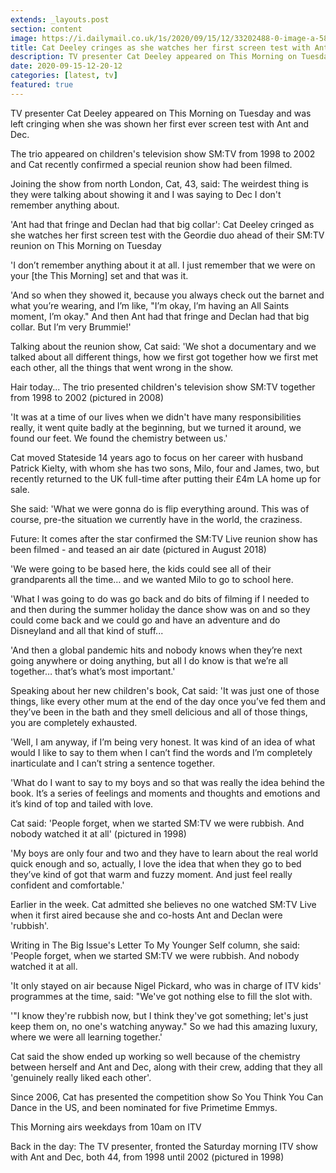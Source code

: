 ```yaml
---
extends: _layouts.post
section: content
image: https://i.dailymail.co.uk/1s/2020/09/15/12/33202488-0-image-a-58_1600167810158.jpg 
title: Cat Deeley cringes as she watches her first screen test with Ant And Dec 
description: TV presenter Cat Deeley appeared on This Morning on Tuesday and was left cringing when she was shown her first ever screen test with Ant and Dec.  
date: 2020-09-15-12-20-12 
categories: [latest, tv] 
featured: true 
--- 
```

TV presenter Cat Deeley appeared on This Morning on Tuesday and was left cringing when she was shown her first ever screen test with Ant and Dec. 

The trio appeared on children's television show SM:TV from 1998 to 2002 and Cat recently confirmed a special reunion show had been filmed.  

Joining the show from north London, Cat, 43, said: The weirdest thing is they were talking about showing it and I was saying to Dec I don't remember anything about. 

'Ant had that fringe and Declan had that big collar': Cat Deeley cringed as she watches her first screen test with the Geordie duo ahead of their SM:TV reunion on This Morning on Tuesday 

'I don’t remember anything about it at all. I just remember that we were on your [the This Morning] set and that was it. 

'And so when they showed it, because you always check out the barnet and what you’re wearing, and I’m like, "I’m okay, I’m having an All Saints moment, I’m okay." And then Ant had that fringe and Declan had that big collar. But I’m very Brummie!' 

Talking about the reunion show, Cat said: 'We shot a documentary and we talked about all different things, how we first got together how we first met each other, all the things that went wrong in the show. 

Hair today... The trio presented children's television show SM:TV together  from 1998 to 2002 (pictured in 2008) 

'It was at a time of our lives when we didn't have many responsibilities really, it went quite badly at the beginning, but we turned it around, we found our feet. We found the chemistry between us.'

Cat moved Stateside 14 years ago to focus on her career with husband Patrick Kielty, with whom she has two sons, Milo, four and James, two, but recently returned to the UK full-time after putting their £4m LA home up for sale. 

She said: 'What we were gonna do is flip everything around. This was of course, pre-the situation we currently have in the world, the craziness. 

Future: It comes after the star confirmed the SM:TV Live reunion show has been filmed - and teased an air date (pictured in August 2018) 

'We were going to be based here, the kids could see all of their grandparents all the time… and we wanted Milo to go to school here. 

'What I was going to do was go back and do bits of filming if I needed to and then during the summer holiday the dance show was on and so they could come back and we could go and have an adventure and do Disneyland and all that kind of stuff... 

'And then a global pandemic hits and nobody knows when they’re next going anywhere or doing anything, but all I do know is that we’re all together… that’s what’s most important.' 

Speaking about her new children's book, Cat said: 'It was just one of those things, like every other mum at the end of the day once you’ve fed them and they’ve been in the bath and they smell delicious and all of those things, you are completely exhausted. 

'Well, I am anyway, if I’m being very honest. It was kind of an idea of what would I like to say to them when I can’t find the words and I’m completely inarticulate and I can’t string a sentence together. 

'What do I want to say to my boys and so that was really the idea behind the book. It’s a series of feelings and moments and thoughts and emotions and it’s kind of top and tailed with love.

Cat said: 'People forget, when we started SM:TV we were rubbish. And nobody watched it at all' (pictured in 1998)  

'My boys are only four and two and they have to learn about the real world quick enough and so, actually, I love the idea that when they go to bed they’ve kind of got that warm and fuzzy moment. And just feel really confident and comfortable.' 

Earlier in the week. Cat admitted she believes no one watched SM:TV Live when it first aired because she and co-hosts Ant and Declan were 'rubbish'. 

Writing in The Big Issue's Letter To My Younger Self column, she said: 'People forget, when we started SM:TV we were rubbish. And nobody watched it at all.

'It only stayed on air because Nigel Pickard, who was in charge of ITV kids' programmes at the time, said: "We've got nothing else to fill the slot with.

'"I know they're rubbish now, but I think they've got something; let's just keep them on, no one's watching anyway." So we had this amazing luxury, where we were all learning together.'

Cat said the show ended up working so well because of the chemistry between herself and Ant and Dec, along with their crew, adding that they all 'genuinely really liked each other'.    

Since 2006, Cat has presented the competition show So You Think You Can Dance in the US, and been nominated for five Primetime Emmys.

This Morning airs weekdays from 10am on ITV 

Back in the day: The TV presenter, fronted the Saturday morning ITV show with Ant and Dec, both 44, from 1998 until 2002 (pictured in 1998) 

